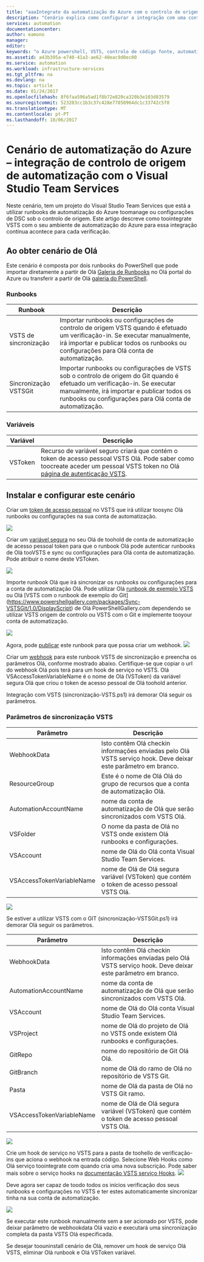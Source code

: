 ```yaml
---
title: "aaaIntegrate da automatização do Azure com o controlo de origem do Visual Stuido Team Services | Microsoft Docs"
description: "Cenário explica como configurar a integração com uma conta de automatização do Azure e o controlo de origem do Visual Stuido Team Services."
services: automation
documentationcenter: 
author: eamono
manager: 
editor: 
keywords: "o Azure powershell, VSTS, controlo de código fonte, automatização"
ms.assetid: a43b395a-e740-41a3-ae62-40eac9d0ec00
ms.service: automation
ms.workload: infrastructure-services
ms.tgt_pltfrm: na
ms.devlang: na
ms.topic: article
ms.date: 01/24/2017
ms.openlocfilehash: 8f6faa596a5ad1f8b72e820ca320b3e103d83579
ms.sourcegitcommit: 523283cc1b3c37c428e77850964dc1c33742c5f0
ms.translationtype: MT
ms.contentlocale: pt-PT
ms.lasthandoff: 10/06/2017
---
```

# <a name="azure-automation-scenario---automation-source-control-integration-with-visual-studio-team-services"></a>Cenário de automatização do Azure – integração de controlo de origem de automatização com o Visual Studio Team Services

Neste cenário, tem um projeto do Visual Studio Team Services que está a utilizar runbooks de automatização do Azure toomanage ou configurações de DSC sob o controlo de origem.
Este artigo descreve como toointegrate VSTS com o seu ambiente de automatização do Azure para essa integração contínua acontece para cada verificação.

## <a name="getting-hello-scenario"></a>Ao obter cenário de Olá

Este cenário é composta por dois runbooks do PowerShell que pode importar diretamente a partir de Olá [Galeria de Runbooks](automation-runbook-gallery.md) no Olá portal do Azure ou transferir a partir de Olá [galeria do PowerShell](https://www.powershellgallery.com).

### <a name="runbooks"></a>Runbooks

Runbook | Descrição| 
--------|------------|
VSTS de sincronização | Importar runbooks ou configurações de controlo de origem VSTS quando é efetuado um verificação-in. Se executar manualmente, irá importar e publicar todos os runbooks ou configurações para Olá conta de automatização.| 
Sincronização VSTSGit | Importar runbooks ou configurações de VSTS sob o controlo de origem do Git quando é efetuado um verificação-in. Se executar manualmente, irá importar e publicar todos os runbooks ou configurações para Olá conta de automatização.|

### <a name="variables"></a>Variáveis

Variável | Descrição|
-----------|------------|
VSToken | Recurso de variável seguro criará que contém o token de acesso pessoal VSTS Olá. Pode saber como toocreate aceder um pessoal VSTS token no Olá [página de autenticação VSTS](https://www.visualstudio.com/en-us/docs/integrate/get-started/auth/overview). 
## <a name="installing-and-configuring-this-scenario"></a>Instalar e configurar este cenário

Criar um [token de acesso pessoal](https://www.visualstudio.com/en-us/docs/integrate/get-started/auth/overview) no VSTS que irá utilizar toosync Olá runbooks ou configurações na sua conta de automatização.

![](media/automation-scenario-source-control-integration-with-VSTS/VSTSPersonalToken.png) 

Criar um [variável segura](automation-variables.md) no seu Olá de toohold de conta de automatização de acesso pessoal token para que o runbook Olá pode autenticar runbooks de Olá tooVSTS e sync ou configurações para Olá conta de automatização. Pode atribuir o nome deste VSToken. 

![](media/automation-scenario-source-control-integration-with-VSTS/VSTSTokenVariable.png)

Importe runbook Olá que irá sincronizar os runbooks ou configurações para a conta de automatização Olá. Pode utilizar Olá [runbook de exemplo VSTS](https://www.powershellgallery.com/packages/Sync-VSTS/1.0/DisplayScript) ou Olá [VSTS com o runbook de exemplo do Git] (https://www.powershellgallery.com/packages/Sync-VSTSGit/1.0/DisplayScript) de Olá PowerShellGallery.com dependendo se utilizar VSTS origem de controlo ou VSTS com o Git e implemente tooyour conta de automatização.

![](media/automation-scenario-source-control-integration-with-VSTS/VSTSPowerShellGallery.png)

Agora, pode [publicar](automation-creating-importing-runbook.md#publishing-a-runbook) este runbook para que possa criar um webhook. 
![](media/automation-scenario-source-control-integration-with-VSTS/VSTSPublishRunbook.png)

Criar um [webhook](automation-webhooks.md) para este runbook VSTS de sincronização e preencha os parâmetros Olá, conforme mostrado abaixo. Certifique-se que copiar o url do webhook Olá pois terá para um hook de serviço no VSTS. Olá VSAccessTokenVariableName é o nome de Olá (VSToken) da variável segura Olá que criou o token de acesso pessoal de Olá toohold anterior. 

Integração com VSTS (sincronização-VSTS.ps1) irá demorar Olá seguir os parâmetros.
### <a name="sync-vsts-parameters"></a>Parâmetros de sincronização VSTS

Parâmetro | Descrição| 
--------|------------|
WebhookData | Isto contêm Olá checkin informações enviadas pelo Olá VSTS serviço hook. Deve deixar este parâmetro em branco.| 
ResourceGroup | Este é o nome de Olá Olá do grupo de recursos que a conta de automatização Olá.|
AutomationAccountName | nome da conta de automatização de Olá que serão sincronizados com VSTS Olá.|
VSFolder | O nome da pasta de Olá no VSTS onde existem Olá runbooks e configurações.|
VSAccount | nome de Olá do Olá conta Visual Studio Team Services.| 
VSAccessTokenVariableName | nome de Olá de Olá segura variável (VSToken) que contém o token de acesso pessoal VSTS Olá.| 


![](media/automation-scenario-source-control-integration-with-VSTS/VSTSWebhook.png)

Se estiver a utilizar VSTS com o GIT (sincronização-VSTSGit.ps1) irá demorar Olá seguir os parâmetros.

Parâmetro | Descrição|
--------|------------|
WebhookData | Isto contêm Olá checkin informações enviadas pelo Olá VSTS serviço hook. Deve deixar este parâmetro em branco.| ResourceGroup | Este nome de Olá Olá do grupo de recursos que a conta de automatização Olá.|
AutomationAccountName | nome da conta de automatização de Olá que serão sincronizados com VSTS Olá.|
VSAccount | nome de Olá do Olá conta Visual Studio Team Services.|
VSProject | nome de Olá do projeto de Olá no VSTS onde existem Olá runbooks e configurações.|
GitRepo | nome do repositório de Git Olá Olá.|
GitBranch | nome de Olá do ramo de Olá no repositório de VSTS Git.|
Pasta | nome de Olá da pasta de Olá no VSTS Git ramo.|
VSAccessTokenVariableName | nome de Olá de Olá segura variável (VSToken) que contém o token de acesso pessoal VSTS Olá.|

![](media/automation-scenario-source-control-integration-with-VSTS/VSTSGitWebhook.png)

Crie um hook de serviço no VSTS para a pasta de toohello de verificação-ins que aciona o webhook na entrada código. Selecione Web Hooks como Olá serviço toointegrate com quando cria uma nova subscrição. Pode saber mais sobre o serviço hooks na [documentação VSTS serviço Hooks](https://www.visualstudio.com/en-us/docs/marketplace/integrate/service-hooks/get-started).
![](media/automation-scenario-source-control-integration-with-VSTS/VSTSServiceHook.png)

Deve agora ser capaz de toodo todos os inícios verificação dos seus runbooks e configurações no VSTS e ter estes automaticamente sincronizar tinha na sua conta de automatização.

![](media/automation-scenario-source-control-integration-with-VSTS/VSTSSyncRunbookOutput.png)

Se executar este runbook manualmente sem a ser acionado por VSTS, pode deixar parâmetro de webhookdata Olá vazio e executará uma sincronização completa da pasta VSTS Olá especificada.

Se desejar toouninstall cenário de Olá, remover um hook de serviço Olá VSTS, eliminar Olá runbook e Olá VSToken variável.

